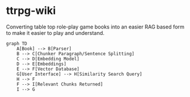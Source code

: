 # ttrpg-wiki
Converting table top role-play game books into an easier RAG based form to make it easier to play and understand.
```mermaid
graph TD
    A[Book] --> B[Parser]
    B --> C[Chunker Paragraph/Sentence Splitting]
    C --> D[Embedding Model]
    D --> E[Embeddings]
    E --> F[Vector Database]
    G[User Interface] --> H[Similarity Search Query]
    H --> F
    F --> I[Relevant Chunks Returned]
    I --> G
```